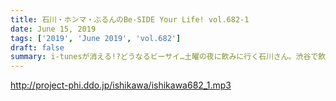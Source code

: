 ```yaml
---
title: 石川・ホンマ・ぶるんのBe-SIDE Your Life! vol.682-1
date: June 15, 2019
tags: ['2019', 'June 2019', 'vol.682']
draft: false
summary: i-tunesが消える!?どうなるビーサイ…土曜の夜に飲みに行く石川さん。渋谷で飲んでいたら…MIURA
---
```


http://project-phi.ddo.jp/ishikawa/ishikawa682_1.mp3